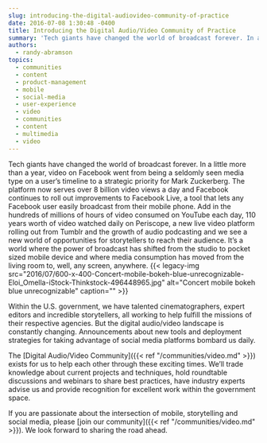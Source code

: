 ```yaml
---
slug: introducing-the-digital-audiovideo-community-of-practice
date: 2016-07-08 1:30:48 -0400
title: Introducing the Digital Audio/Video Community of Practice
summary: 'Tech giants have changed the world of broadcast forever. In a little more than a year, video on Facebook went from being a seldomly seen media type on a user’s timeline to a strategic priority for Mark Zuckerberg. The platform now serves over 8 billion video views a day and Facebook continues to roll out improvements'
authors:
  - randy-abramson
topics:
  - communities
  - content
  - product-management
  - mobile
  - social-media
  - user-experience
  - video
  - communities
  - content
  - multimedia
  - video
---
```


Tech giants have changed the world of broadcast forever. In a little more than a year, video on Facebook went from being a seldomly seen media type on a user’s timeline to a strategic priority for Mark Zuckerberg. The platform now serves over 8 billion video views a day and Facebook continues to roll out improvements to Facebook Live, a tool that lets any Facebook user easily broadcast from their mobile phone. Add in the hundreds of millions of hours of video consumed on YouTube each day, 110 years worth of video watched daily on Periscope, a new live video platform rolling out from Tumblr and the growth of audio podcasting and we see a new world of opportunities for storytellers to reach their audience. It’s a world where the power of broadcast has shifted from the studio to pocket sized mobile device and where media consumption has moved from the living room to, well, any screen, anywhere. {{< legacy-img src="2016/07/600-x-400-Concert-mobile-bokeh-blue-unrecognizable-Eloi_Omella-iStock-Thinkstock-496448965.jpg" alt="Concert mobile bokeh blue unrecognizable" caption="" >}}

Within the U.S. government, we have talented cinematographers, expert editors and incredible storytellers, all working to help fulfill the missions of their respective agencies. But the digital audio/video landscape is constantly changing. Announcements about new tools and deployment strategies for taking advantage of social media platforms bombard us daily.

The [Digital Audio/Video Community]({{< ref "/communities/video.md" >}}) exists for us to help each other through these exciting times. We’ll trade knowledge about current projects and techniques, hold roundtable discussions and webinars to share best practices, have industry experts advise us and provide recognition for excellent work within the government space.

If you are passionate about the intersection of mobile, storytelling and social media, please [join our community]({{< ref "/communities/video.md" >}}). We look forward to sharing the road ahead.
